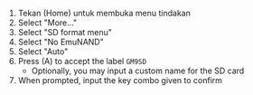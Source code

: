 1. Tekan (Home) untuk membuka menu tindakan
2. Select "More..."
3. Select "SD format menu"
4. Select "No EmuNAND"
5. Select "Auto"
6. Press (A) to accept the label `GM9SD`
   - Optionally, you may input a custom name for the SD card
7. When prompted, input the key combo given to confirm

